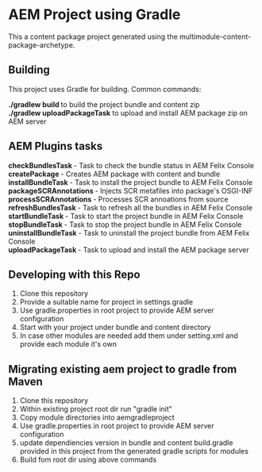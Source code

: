 AEM Project using Gradle
========

This a content package project generated using the multimodule-content-package-archetype.

Building
--------

This project uses Gradle for building. Common commands:

<b>./gradlew build </b> to build the project bundle and content zip<br> 
<b>./gradlew uploadPackageTask</b> to upload and install AEM package zip on AEM server

AEM Plugins tasks
-----------------
<b>checkBundlesTask </b>- Task to check the bundle status in AEM Felix Console<br>
<b>createPackage </b>- Creates AEM package with content and bundle<br>
<b>installBundleTask </b>- Task to install the project bundle to AEM Felix Console<br>
<b>packageSCRAnnotations </b>- Injects SCR metafiles into package's OSGI-INF<br>
<b>processSCRAnnotations </b>- Processes SCR annoations from source<br>
<b>refreshBundlesTask </b>- Task to refresh all the bundles in AEM Felix Console<br>
<b>startBundleTask </b>- Task to start the project bundle in AEM Felix Console<br>
<b>stopBundleTask </b>- Task to stop the project bundle in AEM Felix Console<br>
<b>uninstallBundleTask </b>- Task to uninstall the project bundle from AEM Felix Console<br>
<b>uploadPackageTask </b>- Task to upload and install the AEM package server<br>


Developing with this Repo
--------

1. Clone this repository
2. Provide a suitable name for project in settings.gradle
3. Use gradle.properties in root project to provide AEM server configuration
4. Start with your project under bundle and content directory
5. In case other modules are needed add them under setting.xml and provide each module it's own 



Migrating existing aem project to gradle from Maven
--------

1. Clone this repository
2. Within existing project root dir run "gradle init"
3. Copy module directories into aemgradleproject
4. Use gradle.properties in root project to provide AEM server configuration
5. update dependiencies version in bundle and content build.gradle provided in this project from the generated gradle scripts for modules
6. Build fom root dir using above commands
